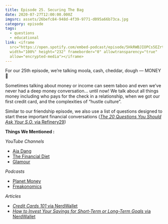 ```yaml
---
title: Episode 25. Securing The Bag
date: 2020-07-27T12:00:00.000Z
imgsrc: assets/26befc84-948d-4f39-9771-d095a66b73ca.jpg
category: episode
tags:
  - questions
  - educational
link: <iframe
  src="https://open.spotify.com/embed-podcast/episode/5HkRWBJIOPCs5EZrt3F4y1"
  width="100%" height="232" frameborder="0" allowtransparency="true"
  allow="encrypted-media"></iframe>
---
```

For our 25th episode, we’re talking moola, cash, cheddar, dough — MONEY 💸

Sometimes talking about money or income can seem taboo and even we’ve never had a deep money conversation... until now! We talk about all things money including who pays for the check in a relationship, when we got our first credit card, and the complexities of “hustle culture”. 

Similar to our friendship episode, we also use a list of questions designed to start these important financial conversations ([*The 20 Questions You Should Ask Your S.O.* via Refinery29](https://www.refinery29.com/en-us/2018/07/202646/money-questions-to-ask-your-romantic-partner))



**Things We Mentioned :** 

*YouTube Channels*

* [Aja Dang](https://www.youtube.com/user/ajabdang) 
* [The Financial Diet](https://www.youtube.com/c/thefinancialdiet/featured) 
* [Glamour](https://www.youtube.com/c/glamour/featured)

*Podcasts*

* [Planet Money](https://www.npr.org/sections/money/)
* [Freakonomics](https://freakonomics.com/archive/) 

*Articles*

* [*Credit Cards 101* via NerdWallet](https://www.nerdwallet.com/article/credit-cards/credit-cards-101?trk=nw_gn1_4.0)
* [*How to Invest Your Savings for Short-Term or Long-Term Goals* via NerdWallet](https://www.nerdwallet.com/blog/investing/invest-savings-short-intermediate-long-term-goals/)